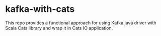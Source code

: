 # kafka-with-cats
This repo provides a functional approach for using Kafka java driver with Scala Cats library and wrap it in Cats IO application.
